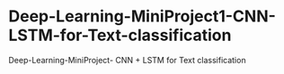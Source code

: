 # Deep-Learning-MiniProject1-CNN-LSTM-for-Text-classification
Deep-Learning-MiniProject- CNN + LSTM for Text classification
